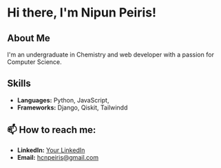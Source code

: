 # Hi there, I'm Nipun Peiris!

## About Me
I'm an undergraduate in Chemistry and web developer with a passion for Computer Science.

## Skills
- **Languages:** Python, JavaScript,
- **Frameworks:** Django, Qiskit, Tailwindd


## 📫 How to reach me:
- **LinkedIn:** [Your LinkedIn](https://www.linkedin.com/in/hcn-peiris)
- **Email:** [hcnpeiris@gmail.com](mailto:hcnpeiris@gmail.com)



